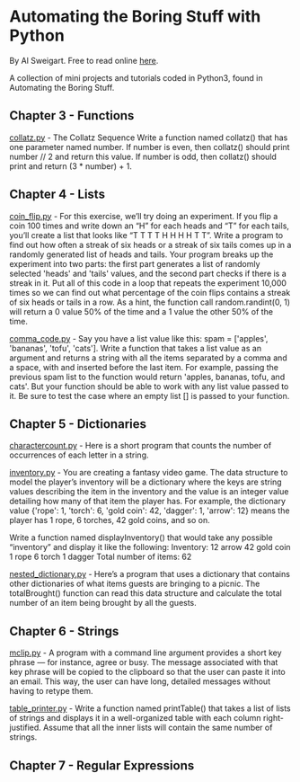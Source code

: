 # Automating the Boring Stuff with Python

By Al Sweigart. Free to read online [here](https://automatetheboringstuff.com/).

 A collection of mini projects and tutorials coded in Python3, found in Automating the Boring Stuff.
## Chapter 3 - Functions
[collatz.py](https://github.com/mkoundo/Automate_the_Boring_Stuff/blob/master/chapter_3-Functions/collatz.py) - The Collatz Sequence
Write a function named collatz() that has one parameter named number. If number is even,
then collatz() should print number // 2 and return this value. If number is odd, then collatz() should print and return (3 * number) + 1.

## Chapter 4 - Lists
 [coin_flip.py](https://github.com/mkoundo/Automate_the_Boring_Stuff/blob/master/chapter_4-Lists/coin_flip.py) - For this exercise, we’ll try doing an experiment. If you flip a coin 100 times and write down an “H” for each heads and “T” for each tails, you’ll create a list that looks like “T T T T H H H H T T”. Write a program to find out how often a streak of six heads or a streak of six tails comes up in a randomly generated list of heads and tails. Your program breaks up the experiment into two parts: the first part generates a list of randomly selected 'heads' and 'tails' values, and the second part checks if there is a streak in it. Put all of this code in a loop that repeats the experiment 10,000 times so we can find out what percentage of the coin flips contains a streak of six heads or tails in a row. As a hint, the function call random.randint(0, 1) will return a 0 value 50% of the time and a 1 value the other 50% of the time.
 
[comma_code.py](https://github.com/mkoundo/Automate_the_Boring_Stuff/blob/master/chapter_4-Lists/comma_code.py) - Say you have a list value like this: spam = ['apples', 'bananas', 'tofu', 'cats'].
Write a function that takes a list value as an argument and returns a string with all the items
separated by a comma and a space, with and inserted before the last item. For example, passing
the previous spam list to the function would return 'apples, bananas, tofu, and cats'. But your
function should be able to work with any list value passed to it. Be sure to test the case where
an empty list [] is passed to your function.
## Chapter 5 - Dictionaries
[charactercount.py](https://github.com/mkoundo/Automate_the_Boring_Stuff/blob/master/chapter_5-Dictionaries/charactercount.py) - Here is a short program that counts the number of occurrences of each letter in a string.

[inventory.py](https://github.com/mkoundo/Automate_the_Boring_Stuff/blob/master/chapter_5-Dictionaries/inventory.py) - You are creating a fantasy video game. The data structure to model the player’s inventory will be a dictionary where the keys are string values describing the item in the inventory and the value is an integer value detailing how many of that item the player has. For example, the dictionary value {'rope': 1, 'torch': 6, 'gold coin': 42, 'dagger': 1, 'arrow': 12} means the player has 1 rope, 6 torches, 42 gold coins, and so on.

Write a function named displayInventory() that would take any possible “inventory” and display it like the following:
Inventory:
12 arrow
42 gold coin
1 rope
6 torch
1 dagger
Total number of items: 62

[nested_dictionary.py](https://github.com/mkoundo/Automate_the_Boring_Stuff/blob/master/chapter_5-Dictionaries/nested_dictionary.py) - Here’s a program that uses a dictionary that contains other dictionaries of what items guests are bringing to a picnic. The totalBrought() function can read this data structure and calculate the total number of an item being brought by all the guests.
## Chapter 6 - Strings
[mclip.py](https://github.com/mkoundo/Automate_the_Boring_Stuff/blob/master/chapter_6-Strings/mclip.py) - A program with a command line argument provides a short key phrase — for instance, agree or busy. The message associated with that key phrase will be copied to the clipboard so that the user can paste it into an email. This way, the user can have long, detailed messages without having to retype them.

[table_printer.py](https://github.com/mkoundo/Automate_the_Boring_Stuff/blob/master/chapter_6-Strings/table_printer.py) - Write a function named printTable() that takes a list of lists of strings and displays it in a well-organized table with each column right-justified. Assume that all the inner lists will contain the same number of strings.
## Chapter 7 - Regular Expressions
